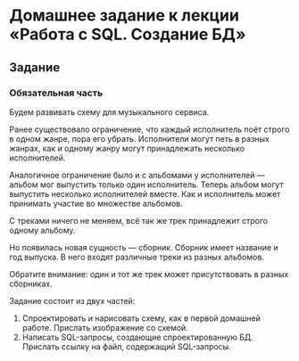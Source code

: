 # Домашнее задание к лекции «Работа с SQL. Создание БД»

## Задание

### Обязательная часть
Будем развивать схему для музыкального сервиса.

Ранее существовало ограничение, что каждый исполнитель поёт строго в одном жанре, пора его убрать. Исполнители могут петь в разных жанрах, как и одному жанру могут принадлежать несколько исполнителей.

Аналогичное ограничение было и с альбомами у исполнителей — альбом мог выпустить только один исполнитель. Теперь альбом могут выпустить несколько исполнителей вместе. Как и исполнитель может принимать участие во множестве альбомов.

С треками ничего не меняем, всё так же трек принадлежит строго одному альбому.

Но появилась новая сущность — сборник. Сборник имеет название и год выпуска. В него входят различные треки из разных альбомов.

Обратите внимание: один и тот же трек может присутствовать в разных сборниках.

Задание состоит из двух частей:

1. Спроектировать и нарисовать схему, как в первой домашней работе. Прислать изображение со схемой.
2. Написать SQL-запросы, создающие спроектированную БД. Прислать ссылку на файл, содержащий SQL-запросы.